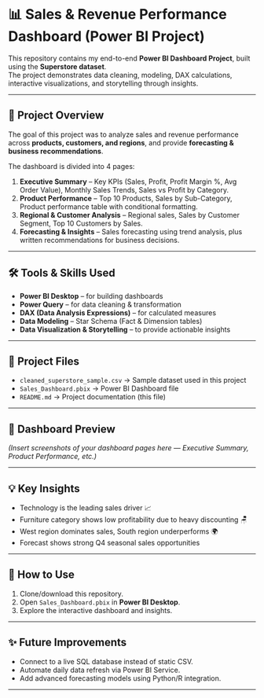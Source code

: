# 📊 Sales & Revenue Performance Dashboard (Power BI Project)

This repository contains my end-to-end **Power BI Dashboard Project**, built using the **Superstore dataset**.  
The project demonstrates data cleaning, modeling, DAX calculations, interactive visualizations, and storytelling through insights.

---

## 🚀 Project Overview
The goal of this project was to analyze sales and revenue performance across **products, customers, and regions**, and provide **forecasting & business recommendations**.

The dashboard is divided into 4 pages:
1. **Executive Summary** – Key KPIs (Sales, Profit, Profit Margin %, Avg Order Value), Monthly Sales Trends, Sales vs Profit by Category.  
2. **Product Performance** – Top 10 Products, Sales by Sub-Category, Product performance table with conditional formatting.  
3. **Regional & Customer Analysis** – Regional sales, Sales by Customer Segment, Top 10 Customers by Sales.  
4. **Forecasting & Insights** – Sales forecasting using trend analysis, plus written recommendations for business decisions.  

---

## 🛠 Tools & Skills Used
- **Power BI Desktop** – for building dashboards  
- **Power Query** – for data cleaning & transformation  
- **DAX (Data Analysis Expressions)** – for calculated measures  
- **Data Modeling** – Star Schema (Fact & Dimension tables)  
- **Data Visualization & Storytelling** – to provide actionable insights  

---

## 📂 Project Files
- `cleaned_superstore_sample.csv` → Sample dataset used in this project  
- `Sales_Dashboard.pbix` → Power BI Dashboard file  
- `README.md` → Project documentation (this file)  

---

## 📸 Dashboard Preview
*(Insert screenshots of your dashboard pages here — Executive Summary, Product Performance, etc.)*  

---

## 💡 Key Insights
- Technology is the leading sales driver 📈  
- Furniture category shows low profitability due to heavy discounting 🪑  
- West region dominates sales, South region underperforms 🌍  
- Forecast shows strong Q4 seasonal sales opportunities  

---

## 📌 How to Use
1. Clone/download this repository.  
2. Open `Sales_Dashboard.pbix` in **Power BI Desktop**.  
3. Explore the interactive dashboard and insights.  

---

## ✨ Future Improvements
- Connect to a live SQL database instead of static CSV.  
- Automate daily data refresh via Power BI Service.  
- Add advanced forecasting models using Python/R integration.  

---

